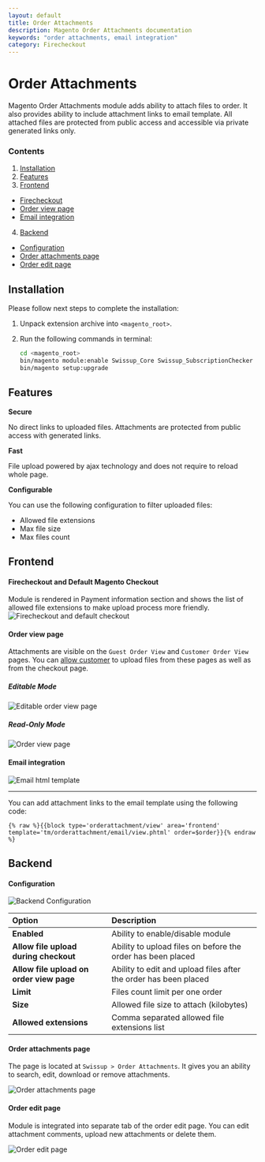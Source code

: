 ```yaml
---
layout: default
title: Order Attachments
description: Magento Order Attachments documentation
keywords: "order attachments, email integration"
category: Firecheckout
---
```


# Order Attachments
Magento Order Attachments module adds ability to attach files to order. It also
provides ability to include attachment links to email template. All attached
files are protected from public access and accessible via private generated
links only.

### Contents
1. [Installation](#installation)
2. [Features](#features)
3. [Frontend](#frontend)
 - [Firecheckout](#firecheckout)
 - [Order view page](#order-view-page)
 - [Email integration](#email-integration)
4. [Backend](#backend)
 - [Configuration](#configuration)
 - [Order attachments page](#order-attachments-page)
 - [Order edit page](#order-edit-page)

## Installation

Please follow next steps to complete the installation:

 1. Unpack extension archive into `<magento_root>`.
 2. Run the following commands in terminal:

    ```bash
    cd <magento_root>
    bin/magento module:enable Swissup_Core Swissup_SubscriptionChecker Swissup_Orderattachment
    bin/magento setup:upgrade
    ```

## Features

**Secure**

No direct links to uploaded files. Attachments are protected from public access
with generated links.

**Fast**

File upload powered by ajax technology and does not require to reload whole page.

**Configurable**

You can use the following configuration to filter uploaded files:

 - Allowed file extensions
 - Max file size
 - Max files count

## Frontend

#### Firecheckout and Default Magento Checkout
Module is rendered in Payment information section and shows the list of allowed
file extensions to make upload process more friendly.
![Firecheckout and default checkout](/images/m2/orderattachment/checkout.png)

#### Order view page
Attachments are visible on the `Guest Order View` and `Customer Order View` pages.
You can [allow customer](#configuration) to upload files from these pages as well as from the
checkout page.

##### Editable Mode

![Editable order view page](/images/m2/orderattachment/edit_view.png)

##### Read-Only Mode

![Order view page](/images/m2/orderattachment/read_view.png)

#### Email integration
![Email html template](/images/m2/orderattachment/email.png)

- - -

You can add attachment links to the email template using the following code:

```
{% raw %}{{block type='orderattachment/view' area='frontend' template='tm/orderattachment/email/view.phtml' order=$order}}{% endraw %}
```

## Backend

#### Configuration

![Backend Configuration](/images/m2/orderattachment/config.png)

Option | Description
:------|:-----------
**Enabled** | Ability to enable/disable module
**Allow file upload during checkout** | Ability to upload files on before the order has been placed
**Allow file upload on order view page** | Ability to edit and upload files after the order has been placed
**Limit** | Files count limit per one order
**Size** | Allowed file size to attach (kilobytes)
**Allowed extensions** | Comma separated allowed file extensions list

#### Order attachments page
The page is located at `Swissup > Order Attachments`. It gives you
an ability to search, edit, download or remove attachments.

![Order attachments page](/images/m2/orderattachment/attachment_grid.png)

#### Order edit page
Module is integrated into separate tab of the order edit page. You can
edit attachment comments, upload new attachments or delete them.

![Order edit page](/images/m2/orderattachment/admin_order_view.png)
